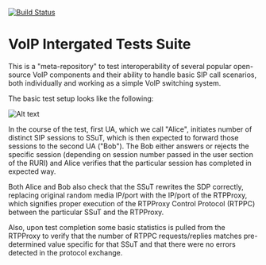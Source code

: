 [![Build Status](https://travis-ci.org/sippy/voiptests.svg?branch=master)](https://travis-ci.org/sippy/voiptests)

# VoIP Intergated Tests Suite

This is a "meta-repository" to test interoperability of several popular
open-source VoIP components and their ability to handle basic SIP call
scenarios, both individually and working as a simple VoIP switching system.

The basic test setup looks like the following:

![Alt text](https://docs.google.com/drawings/d/1vGkoxKZxv-acAAs5azTOApArSMWqBz9vIN83TXyIZAM/pub?w=960&h=720 "Test Setup")

In the course of the test, first UA, which we call "Alice", initiates number
of distinct SIP sessions to SSuT, which is then expected to forward those
sessions to the second UA ("Bob"). The Bob either answers or rejects
the specific session (depending on session number passed in the user section
of the RURI) and Alice verifies that the particular session has completed
in expected way.

Both Alice and Bob also check that the SSuT rewrites the SDP correctly,
replacing original random media IP/port with the IP/port of the RTPProxy,
which signifies proper execution of the RTPProxy Control Protocol (RTPPC)
between the particular SSuT and the RTPProxy.

Also, upon test completion some basic statistics is pulled from the RTPProxy
to verify that the number of RTPPC requests/replies matches pre-determined
value specific for that SSuT and that there were no errors detected in the
protocol exchange.
